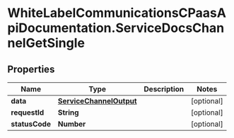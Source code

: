 # WhiteLabelCommunicationsCPaasApiDocumentation.ServiceDocsChannelGetSingle

## Properties

Name | Type | Description | Notes
------------ | ------------- | ------------- | -------------
**data** | [**ServiceChannelOutput**](ServiceChannelOutput.md) |  | [optional] 
**requestId** | **String** |  | [optional] 
**statusCode** | **Number** |  | [optional] 


